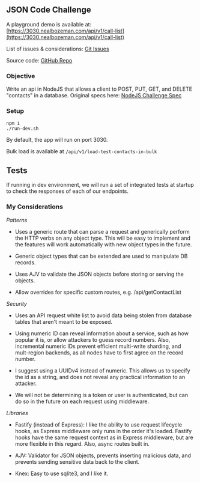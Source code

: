JSON Code Challenge
------
A playground demo is available at:
[https://3030.nealbozeman.com/api/v1/call-list](https://3030.nealbozeman.com/api/v1/call-list)

List of issues & considerations:
[Git Issues](https://github.com/NealBozeman/challenge/issues)

Source code: [GitHub Repo](https://github.com/NealBozeman/challenge)

### Objective

Write an api in NodeJS that allows a client to POST, PUT, GET, and DELETE "contacts" in a database. Original specs here: [NodeJS Challenge Spec](./challenge.docx?raw=true)

### Setup

``` 
npm i
./run-dev.sh
```

By default, the app will run on port 3030.

Bulk load is available at ```/api/v1/load-test-contacts-in-bulk```

## Tests

If running in dev environment, we will run a set of integrated tests at startup to check the responses of each of our endpoints.

### My Considerations

*Patterns*

- Uses a generic route that can parse a request and generically perform the HTTP verbs on any object type. This will be easy to implement and the features will work automatically with new object types in the future.

- Generic object types that can be extended are used to manipulate DB records.

- Uses AJV to validate the JSON objects before storing or serving the objects.

- Allow overrides for specific custom routes, e.g. /api/getContactList

*Security*

- Uses an API request white list to avoid data being stolen from database tables that aren't meant to be exposed.

- Using numeric ID can reveal information about a service, such as how popular it is, or allow attackers to guess record numbers. Also, incremental numeric IDs prevent efficient multi-write sharding, and mult-region backends, as all nodes have to first agree on the record number. 

* I suggest using a UUIDv4 instead of numeric. This allows us to specify the id as a string, and does not reveal any practical information to an attacker.

- We will not be determining is a token or user is authenticated, but can do so in the future on each request using middleware. 

*Libraries*

- Fastify (instead of Express): I like the ability to use request lifecycle hooks, as Express middleware only runs in the order it's loaded. Fastify hooks have the same request context as in Express middleware, but are more flexible in this regard. Also, async routes built in.

- AJV: Validator for JSON objects, prevents inserting malicious data, and prevents sending sensitive data back to the client.

- Knex: Easy to use sqlite3, and I like it.

